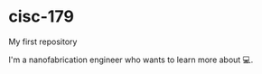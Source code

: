 # cisc-179

My first repository

I'm a nanofabrication engineer who wants to learn more about :computer:.
